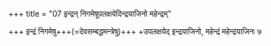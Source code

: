 +++
title = "07 इन्द्रन् निगमेषूपलक्षयेदिन्द्रयाजिनो महेन्द्रम्"

+++
इन्द्रं निगमेषु+++(=देवसम्बद्धमन्त्रेषु)+++ +उपलक्षयेद् इन्द्रयाजिनो, महेन्द्रं महेन्द्रयाजिनः ७  
